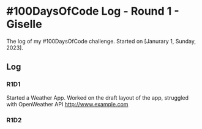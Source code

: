 # #100DaysOfCode Log - Round 1 - Giselle

The log of my #100DaysOfCode challenge. Started on [Janurary 1, Sunday, 2023].

## Log

### R1D1 
Started a Weather App. Worked on the draft layout of the app, struggled with OpenWeather API http://www.example.com

### R1D2
